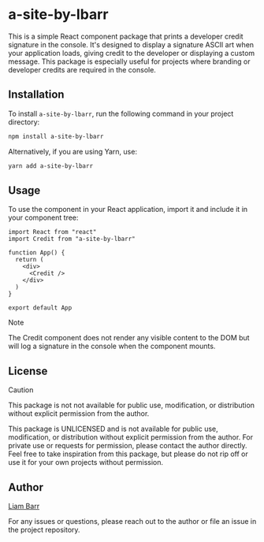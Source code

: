 # a-site-by-lbarr

This is a simple React component package that prints a developer credit signature in the console. It's designed to display a signature ASCII art when your application loads, giving credit to the developer or displaying a custom message. This package is especially useful for projects where branding or developer credits are required in the console.

## Installation

To install `a-site-by-lbarr`, run the following command in your project directory:

```bash
npm install a-site-by-lbarr
```

Alternatively, if you are using Yarn, use:

```bash
yarn add a-site-by-lbarr
```

## Usage

To use the component in your React application, import it and include it in your component tree:

```tsx
import React from "react"
import Credit from "a-site-by-lbarr"

function App() {
  return (
    <div>
      <Credit />
    </div>
  )
}

export default App
```

> [!NOTE]
> The Credit component does not render any visible content to the DOM but will log a signature in the console when the component mounts.

## License

> [!CAUTION]
> This package is not not available for public use, modification, or distribution without explicit permission from the author.

This package is UNLICENSED and is not available for public use, modification, or distribution without explicit permission from the author. For private use or requests for permission, please contact the author directly. Feel free to take inspiration from this package, but please do not rip off or use it for your own projects without permission.

## Author

[Liam Barr](https://lbarr.com)

For any issues or questions, please reach out to the author or file an issue in the project repository.
